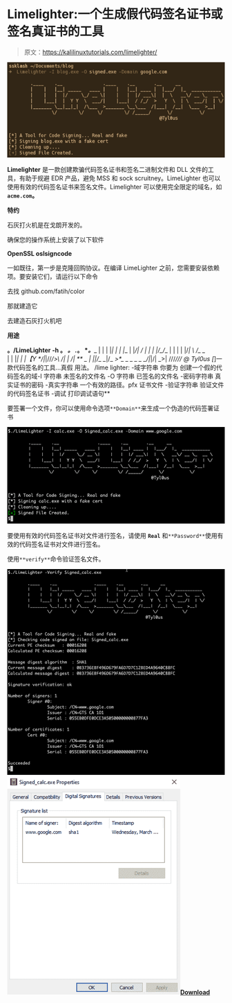 # Limelighter:一个生成假代码签名证书或签名真证书的工具

> 原文：<https://kalilinuxtutorials.com/limelighter/>

[![](img/355321e77bb865804d3f260db183b083.png)](https://blogger.googleusercontent.com/img/a/AVvXsEjaJUgs6XY3ffg34113JQsdgaCN3yvLQYQGazri0_ky5d_XmR83FUHKcPGtI4za9eminOfzw1pmsrNpKEKBxyWc-UIcemJfA5YocThxafLIoK_-Uy5IeQGwnLiv5lEd1pEjQ4ENqvcHcPwI6rFISaRX5Phz09vbqv9Teo1EtJZ6EhBPX9bBXcWveTmc=s872)

**Limelighter** 是一款创建欺骗代码签名证书和签名二进制文件和 DLL 文件的工具，有助于规避 EDR 产品，避免 MSS 和 sock scruitney。LimeLighter 也可以使用有效的代码签名证书来签名文件。Limelighter 可以使用完全限定的域名，如 **`acme.com`。**

**特约**

石灰打火机是在戈朗开发的。

确保您的操作系统上安装了以下软件

**OpenSSL
oslsigncode**

一如既往，第一步是克隆回购协议。在编译 LimeLighter 之前，您需要安装依赖项。要安装它们，请运行以下命令

去找 github.com/fatih/color

那就建造它

去建造石灰打火机吧

**用途**

**。/LimeLighter -h
。 *_。_ .*。 *_。_**_ | | | |*| | | |*_ | |*/| _/_
| | | |/_/*_ | | | | |/*| \ \/_ _*\
| | |*| | |【Y \*/|*|//*/>\\ */| | \/| _**_ _ | |*|/_ _*|/_ _>*_*_ _ _ _ _ _/|*|/| _>| \/\/\/*/\/\/
@ Tyl0us
[*]一款代码签名的工具…真假
用法。 /lime lighter:
-域字符串
你要为
创建一个假的代码签名的域-I 字符串
未签名的文件名
-O 字符串
已签名的文件名
-密码字符串
真实证书的密码
-真实字符串
一个有效的路径。pfx 证书文件
-验证字符串
验证文件的代码签名证书
-调试
打印调试语句**

要签署一个文件，你可以使用命令选项`**Domain**`来生成一个伪造的代码签署证书

![](img/19b1ebe16bfd98790eebc0a1d7db1d1a.png)

要使用有效的代码签名证书对文件进行签名，请使用 **`Real`** 和`**Password**`使用有效的代码签名证书对文件进行签名。

使用`**verify**`命令验证签名文件。

![](img/2fd26f46f3866c423df46c9273ff45fa.png)![](img/5d378e7bf25ce024fc8c8ceb36b98c9d.png)[**Download**](https://github.com/Tylous/Limelighter)